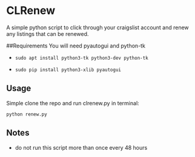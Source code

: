 # CLRenew
A simple python script to click through your craigslist account and renew any listings that can be renewed.

##Requirements
You will need pyautogui  and python-tk

* `sudo apt install python3-tk python3-dev python-tk`

* `sudo pip install python3-xlib pyautogui`


## Usage
Simple clone the repo and run clrenew.py in terminal:

`python renew.py`

## Notes

- do not run this script more than once every 48 hours
